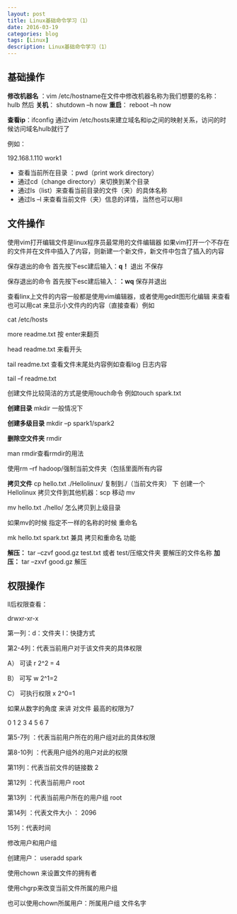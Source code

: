 ```yaml
---
layout: post
title: Linux基础命令学习（1）
date: 2016-03-19
categories: blog
tags: [Linux]
description: Linux基础命令学习（1）
---
```



基础操作
----

**修改机器名** ：vim /etc/hostname在文件中修改机器名称为我们想要的名称：hulb 然后
**关机**： 	shutdown –h now 
**重启**：	reboot –h now 

**查看ip**：ifconfig 
通过vim /etc/hosts来建立域名和ip之间的映射关系，访问的时候访问域名hulb就行了

例如：  

192.168.1.110    work1

 

- 查看当前所在目录 ：pwd（print work directory） 
- 通过cd（change directory）来切换到某个目录
- 通过ls（list）来查看当前目录的文件（夹）的具体名称
- 通过ls –l 来查看当前文件（夹）信息的详情，当然也可以用ll

 

文件操作
----

使用vim打开编辑文件是linux程序员最常用的文件编辑器
如果vim打开一个不存在的文件并在文件中插入了内容，则新建一个新文件，新文件中包含了插入的内容

保存退出的命令 首先按下esc建后输入：**q！** 退出  不保存

保存退出的命令 首先按下esc建后输入：**：wq** 保存并退出

查看linx上文件的内容一般都是使用vim编辑器，或者使用gedit图形化编辑
来查看   也可以用cat 来显示小文件内的内容（直接查看）例如

cat /etc/hosts

more readme.txt 按 enter来翻页

head readme.txt 来看开头

tail readme.txt 查看文件末尾处内容例如查看log 日志内容

tail –f readme.txt

创建文件比较简洁的方式是使用touch命令  例如touch spark.txt

**创建目录**  mkdir 一般情况下

**创建多级目录**  mkdir –p spark1/spark2

**删除空文件夹** rmdir

man rmdir查看rmdir的用法

使用rm –rf hadoop/强制当前文件夹（包括里面所有内容

**拷贝文件**
cp hello.txt ./Hellolinux/  复制到./（当前文件夹） 下 创建一个Hellolinux
拷贝文件到其他机器：scp
移动 mv

mv hello.txt ./hello/           怎么拷贝到上级目录

如果mv的时候 指定不一样的名称的时候 重命名

mk hello.txt spark.txt 兼具 拷贝和重命名 功能

**解压：** tar –czvf  good.gz test.txt  或者 test/压缩文件夹   要解压的文件名称
**加压：** tar –zxvf good.gz 解压


权限操作
----

ll后权限查看：

drwxr-xr-x

第一列：d：文件夹         l：快捷方式

第2-4列：代表当前用户对于该文件夹的具体权限

A） 可读 r 2^2 = 4

B） 可写 w 2^1=2

C） 可执行权限 x 2^0=1

如果从数字的角度 来讲 对文件 最高的权限为7

0 1 2 3  4 5 6 7

第5-7列 ：代表当前用户所在的用户组对此的具体权限

第8-10列 ：代表用户组外的用户对此的权限

第11列：代表当前文件的链接数 2

第12列 ：代表当前用户 root

第13列 ：代表当前用户所在的用户组 root

第14列 ：代表文件大小 ： 2096

15列：代表时间

修改用户和用户组

创建用户： useradd spark

使用chown 来设置文件的拥有者

使用chgrp来改变当前文件所属的用户组

也可以使用chown所属用户：所属用户组 文件名字